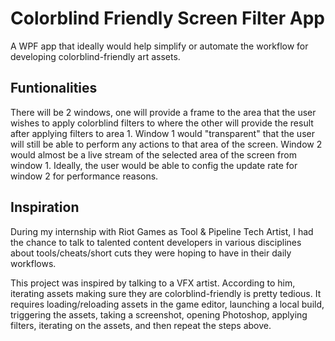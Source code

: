 # Colorblind Friendly Screen Filter App
A WPF app that ideally would help simplify or automate the workflow for developing colorblind-friendly art assets.

## Funtionalities
There will be 2 windows, one will provide a frame to the area that the user wishes to apply colorblind filters to where the other will provide the
result after applying filters to area 1. Window 1 would "transparent" that the user will still be able to perform any actions to that area
of the screen. Window 2 would almost be a live stream of the selected area of the screen from window 1. Ideally, the user would be able to
config the update rate for window 2 for performance reasons.

## Inspiration
During my internship with Riot Games as Tool & Pipeline Tech Artist, I had the chance to talk to talented content developers in various
disciplines about tools/cheats/short cuts they were hoping to have in their daily workflows. 

This project was inspired by talking to a VFX artist. According to him, iterating assets making sure they are colorblind-friendly is pretty
tedious. It requires loading/reloading assets in the game editor, launching a local build, triggering the assets, taking a screenshot,
opening Photoshop, applying filters, iterating on the assets, and then repeat the steps above.
